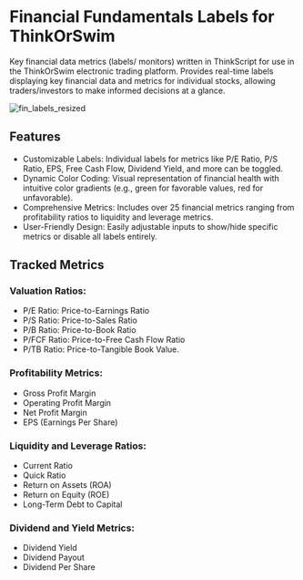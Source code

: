 # Financial Fundamentals Labels for ThinkOrSwim
Key financial data metrics (labels/ monitors) written in ThinkScript for use in the ThinkOrSwim electronic trading platform. Provides real-time labels displaying key financial data and metrics for individual stocks, allowing traders/investors to make informed decisions at a glance.

![fin_labels_resized](https://github.com/user-attachments/assets/6fdb12d2-8f96-40e5-9f32-d202392dd60c)

## Features
 - Customizable Labels: Individual labels for metrics like P/E Ratio, P/S Ratio, EPS, Free Cash Flow, Dividend Yield, and more can be toggled.
 - Dynamic Color Coding: Visual representation of financial health with intuitive color gradients (e.g., green for favorable values, red for unfavorable).
 - Comprehensive Metrics: Includes over 25 financial metrics ranging from profitability ratios to liquidity and leverage metrics.
 - User-Friendly Design: Easily adjustable inputs to show/hide specific metrics or disable all labels entirely.

## Tracked Metrics 
### Valuation Ratios:
 - P/E Ratio: Price-to-Earnings Ratio
 - P/S Ratio: Price-to-Sales Ratio
 - P/B Ratio: Price-to-Book Ratio
 - P/FCF Ratio: Price-to-Free Cash Flow Ratio
 - P/TB Ratio: Price-to-Tangible Book Value.
### Profitability Metrics:
 - Gross Profit Margin
 - Operating Profit Margin
 - Net Profit Margin
 - EPS (Earnings Per Share)
### Liquidity and Leverage Ratios:
 - Current Ratio
 - Quick Ratio
 - Return on Assets (ROA)
 - Return on Equity (ROE)
 - Long-Term Debt to Capital
### Dividend and Yield Metrics:
 - Dividend Yield
 - Dividend Payout
 - Dividend Per Share
